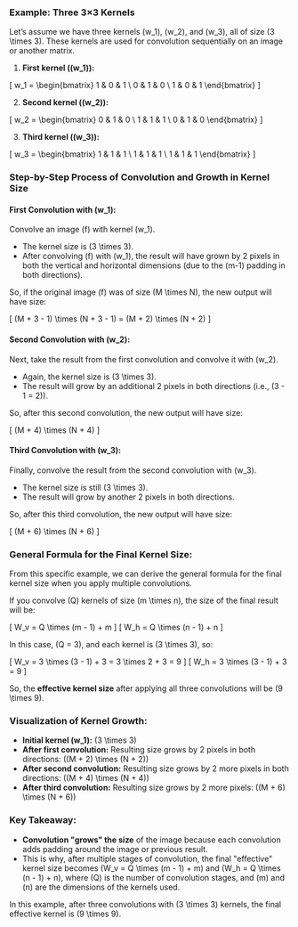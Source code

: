 
### Example: Three 3×3 Kernels

Let’s assume we have three kernels \(w_1\), \(w_2\), and \(w_3\), all of size \(3 \times 3\). These kernels are used for convolution sequentially on an image or another matrix.

1.  **First kernel (\(w_1\)):**

\[
w_1 = \begin{bmatrix} 
1 & 0 & 1 \\ 
0 & 1 & 0 \\ 
1 & 0 & 1 
\end{bmatrix}
\]

2.  **Second kernel (\(w_2\)):**

\[
w_2 = \begin{bmatrix} 
0 & 1 & 0 \\ 
1 & 1 & 1 \\ 
0 & 1 & 0 
\end{bmatrix}
\]

3.  **Third kernel (\(w_3\)):**

\[
w_3 = \begin{bmatrix} 
1 & 1 & 1 \\ 
1 & 1 & 1 \\ 
1 & 1 & 1 
\end{bmatrix}
\]

### Step-by-Step Process of Convolution and Growth in Kernel Size

#### First Convolution with \(w_1\):

Convolve an image \(f\) with kernel \(w_1\).

-   The kernel size is \(3 \times 3\).
-   After convolving \(f\) with \(w_1\), the result will have grown by 2 pixels in both the vertical and horizontal dimensions (due to the \(m-1\) padding in both directions).

So, if the original image \(f\) was of size \(M \times N\), the new output will have size:

\[
(M + 3 - 1) \times (N + 3 - 1) = (M + 2) \times (N + 2)
\]

#### Second Convolution with \(w_2\):

Next, take the result from the first convolution and convolve it with \(w_2\).

-   Again, the kernel size is \(3 \times 3\).
-   The result will grow by an additional 2 pixels in both directions (i.e., \(3 - 1 = 2\)).

So, after this second convolution, the new output will have size:

\[
(M + 4) \times (N + 4)
\]

#### Third Convolution with \(w_3\):

Finally, convolve the result from the second convolution with \(w_3\).

-   The kernel size is still \(3 \times 3\).
-   The result will grow by another 2 pixels in both directions.

So, after this third convolution, the new output will have size:

\[
(M + 6) \times (N + 6)
\]

### General Formula for the Final Kernel Size:

From this specific example, we can derive the general formula for the final kernel size when you apply multiple convolutions.

If you convolve \(Q\) kernels of size \(m \times n\), the size of the final result will be:

\[
W_v = Q \times (m - 1) + m
\]
\[
W_h = Q \times (n - 1) + n
\]

In this case, \(Q = 3\), and each kernel is \(3 \times 3\), so:

\[
W_v = 3 \times (3 - 1) + 3 = 3 \times 2 + 3 = 9
\]
\[
W_h = 3 \times (3 - 1) + 3 = 9
\]

So, the **effective kernel size** after applying all three convolutions will be \(9 \times 9\).

### Visualization of Kernel Growth:

-   **Initial kernel \(w_1\):** \(3 \times 3\)
-   **After first convolution:** Resulting size grows by 2 pixels in both directions: \((M + 2) \times (N + 2)\)
-   **After second convolution:** Resulting size grows by 2 more pixels in both directions: \((M + 4) \times (N + 4)\)
-   **After third convolution:** Resulting size grows by 2 more pixels: \((M + 6) \times (N + 6)\)

### Key Takeaway:

-   **Convolution "grows" the size** of the image because each convolution adds padding around the image or previous result.
-   This is why, after multiple stages of convolution, the final "effective" kernel size becomes \(W_v = Q \times (m - 1) + m\) and \(W_h = Q \times (n - 1) + n\), where \(Q\) is the number of convolution stages, and \(m\) and \(n\) are the dimensions of the kernels used.

In this example, after three convolutions with \(3 \times 3\) kernels, the final effective kernel is \(9 \times 9\).
